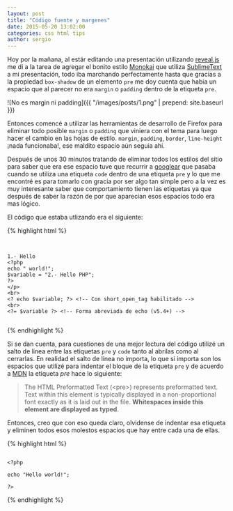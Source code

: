 ```yaml
---
layout: post
title: "Código fuente y margenes"
date: 2015-05-20 13:02:00
categories: css html tips
author: sergio
---
```


Hoy por la mañana, al estár editando una presentación utilizando [reveal.js] me
di a la tarea de agregar el bonito estilo [Monokai] que utiliza [SublimeText] a
mi presentación, todo iba marchando perfectamente hasta que gracias a la
propiedad `box-shadow` de un elemento `pre` me doy cuenta que habia un espacio
que al parecer no era `margin` o `padding` dentro de la etiqueta `pre`.

![No es margin ni padding]({{ "/images/posts/1.png" | prepend: site.baseurl }})

Entonces comencé a utilizar las herramientas de desarrollo de Firefox para
eliminar todo posible `margin` o `padding` que viniera con el tema para luego hacer
el cambio en las hojas de estilo. `margin`, `padding`, `border`, `line-height` ¡nada
funcionaba!, ese maldito espacio aún seguia ahí.

Después de unos 30 minutos tratando de eliminar todos los estilos del sitio para
saber que era ese espacio tuve que recurrir a [googlear] que pasaba cuando se
utiliza una etiqueta `code` dentro de una etiqueta `pre` y lo que me encontré
es para tomarlo con gracia por ser algo tan simple pero a la vez es muy
interesante saber que comportamiento tienen las etiquetas ya que después de saber
la razón de por que aparecian esos espacios todo era mas lógico.

El código que estaba utlizando era el siguiente:

{% highlight html %}
<pre>
    <code data-trim class="php5">

1.- Hello
&lt;?php
echo " world!";
$variable = "2.- Hello PHP";
?&gt
&lt;/p&gt;
&lt;br&gt;
&lt;? echo $variable; ?&gt; &lt;!-- Con short_open_tag habilitado --&gt;
&lt;br&gt;
&lt;?= $variable ?&gt; &lt;!-- Forma abreviada de echo (v5.4+) --&gt;
    </code>
</pre>
{% endhighlight %}

Si se dan cuenta, para cuestiones de una mejor lectura del código utilizé un
salto de linea entre las etiquetas `pre` y `code` tanto al abrilas como al
cerrarlas. En realidad el salto de línea no importa, lo que si importa son los
espacios que utilizé para indentar el bloque de la etiqueta `pre` y de acuerdo a
[MDN] la etiqueta _pre_ hace lo siguiente:

> The HTML Preformatted Text (&lt;pre&gt;) represents preformatted text. Text within
this element is typically displayed in a non-proportional font exactly as it is
laid out in the file. **Whitespaces inside this element are displayed as typed**.

Entonces, creo que con eso queda claro, olvidense de indentar esa etiqueta y eliminen
todos esos molestos espacios que hay entre cada una de ellas.


{% highlight html %}
<pre><code data-trim class="php5">
&lt;?php

echo "Hello world!";

?&gt;
</code></pre>
{% endhighlight %}

[reveal.js]: http://lab.hakim.se/reveal-js
[Monokai]: https://github.com/isagalaev/highlight.js/blob/master/src/styles/monokai_sublime.css
[googlear]: https://es.wikipedia.org/wiki/Googlear
[SublimeText]: http://www.sublimetext.com/
[MDN]: https://developer.mozilla.org/en-US/docs/Web/HTML/Element/pre
